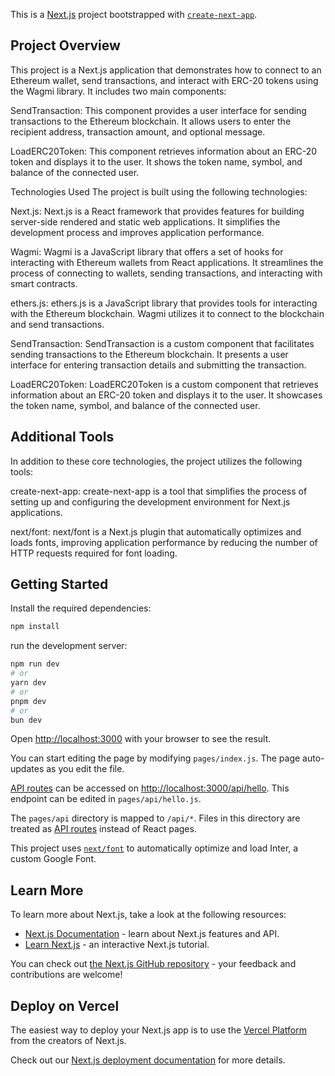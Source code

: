 This is a [Next.js](https://nextjs.org/) project bootstrapped with [`create-next-app`](https://github.com/vercel/next.js/tree/canary/packages/create-next-app).

## Project Overview
This project is a Next.js application that demonstrates how to connect to an Ethereum wallet, send transactions, and interact with ERC-20 tokens using the Wagmi library. It includes two main components:

SendTransaction: This component provides a user interface for sending transactions to the Ethereum blockchain. It allows users to enter the recipient address, transaction amount, and optional message.

LoadERC20Token: This component retrieves information about an ERC-20 token and displays it to the user. It shows the token name, symbol, and balance of the connected user.

Technologies Used
The project is built using the following technologies:

Next.js: Next.js is a React framework that provides features for building server-side rendered and static web applications. It simplifies the development process and improves application performance.

Wagmi: Wagmi is a JavaScript library that offers a set of hooks for interacting with Ethereum wallets from React applications. It streamlines the process of connecting to wallets, sending transactions, and interacting with smart contracts.

ethers.js: ethers.js is a JavaScript library that provides tools for interacting with the Ethereum blockchain. Wagmi utilizes it to connect to the blockchain and send transactions.

SendTransaction: SendTransaction is a custom component that facilitates sending transactions to the Ethereum blockchain. It presents a user interface for entering transaction details and submitting the transaction.

LoadERC20Token: LoadERC20Token is a custom component that retrieves information about an ERC-20 token and displays it to the user. It showcases the token name, symbol, and balance of the connected user.

## Additional Tools
In addition to these core technologies, the project utilizes the following tools:

create-next-app: create-next-app is a tool that simplifies the process of setting up and configuring the development environment for Next.js applications.

next/font: next/font is a Next.js plugin that automatically optimizes and loads fonts, improving application performance by reducing the number of HTTP requests required for font loading.


## Getting Started

Install the required dependencies:
```bash
npm install
```

run the development server:

```bash
npm run dev
# or
yarn dev
# or
pnpm dev
# or
bun dev
```

Open [http://localhost:3000](http://localhost:3000) with your browser to see the result.

You can start editing the page by modifying `pages/index.js`. The page auto-updates as you edit the file.

[API routes](https://nextjs.org/docs/api-routes/introduction) can be accessed on [http://localhost:3000/api/hello](http://localhost:3000/api/hello). This endpoint can be edited in `pages/api/hello.js`.

The `pages/api` directory is mapped to `/api/*`. Files in this directory are treated as [API routes](https://nextjs.org/docs/api-routes/introduction) instead of React pages.

This project uses [`next/font`](https://nextjs.org/docs/basic-features/font-optimization) to automatically optimize and load Inter, a custom Google Font.

## Learn More

To learn more about Next.js, take a look at the following resources:

- [Next.js Documentation](https://nextjs.org/docs) - learn about Next.js features and API.
- [Learn Next.js](https://nextjs.org/learn) - an interactive Next.js tutorial.

You can check out [the Next.js GitHub repository](https://github.com/vercel/next.js/) - your feedback and contributions are welcome!

## Deploy on Vercel

The easiest way to deploy your Next.js app is to use the [Vercel Platform](https://vercel.com/new?utm_medium=default-template&filter=next.js&utm_source=create-next-app&utm_campaign=create-next-app-readme) from the creators of Next.js.

Check out our [Next.js deployment documentation](https://nextjs.org/docs/deployment) for more details.
